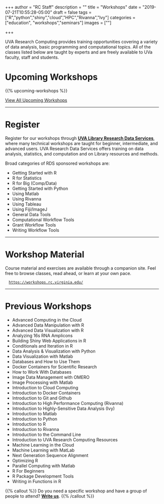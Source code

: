 +++
author = "RC Staff"
description = ""
title = "Workshops"
date = "2019-07-21T10:55:28-05:00"
draft = false
tags = ["R","python","shiny","cloud","HPC","Rivanna","Ivy"]
categories = ["education", "workshops","seminars"]
images = [""]

+++

<p class=lead>UVA Research Computing provides training opportunities covering a variety of data analysis, basic programming and computational topics. All of the classes listed below are taught by experts and are freely available to UVa faculty, staff and students.</p>


# Upcoming Workshops

{{% upcoming-workshops %}}

<!-- [<button class="btn btn-warning">View All Upcoming Workshops on CADRE Academy &#8599;<span class="glyphicon glyphicon-new-window"></span></button>]() -->
<a href="https://data.library.virginia.edu/training/" class="btn btn-warning" target="_new"> View All Upcoming Workshops </a>

- - - 

# Register
Register for our workshops through <a style="font-weight:bold;" href="https://data.library.virginia.edu/training/">UVA Library Research Data Services</a>, where many technical workshops are taught for beginner, intermediate, and advanced users.
UVA Research Data Services offers training on data analysis, statistics, and computation and on Library resources and methods. 

Broad categories of RDS sponsored workshops are:

- Getting Started with R
- R for Statistics
- R for Big (Comp/Data)
- Getting Started with Python
- Using Matlab
- Using Rivanna
- Using Tableau
- Using Fiji/ImageJ
- General Data Tools
- Computational Workflow Tools
- Grant Workflow Tools
- Writing Workflow Tools

- - -

# Workshop Material
Course material and exercises are available through a companion site. Feel free to browse classes, read ahead, or learn at your own pace.
  <div style="margin:12px;"><code><a href="https://workshops.rc.virginia.edu/lesson/" target="_new">https://workshops.rc.virginia.edu/</a></code></div>

- - -

# Previous Workshops

- Advanced Computing in the Cloud
- Advanced Data Manipulation with R
- Advanced Data Visualization with R
- Analyzing 16s RNA Amplicons
- Building Shiny Web Applications in R
- Conditionals and Iteration in R
- Data Analysis & Visualization with Python
- Data Visualization with Matlab
- Databases and How to Use Them
- Docker Containers for Scientific Research
- How to Work With Databases
- Image Data Management with OMERO
- Image Processing with Matlab
- Introduction to Cloud Computing
- Introduction to Docker Containers
- Introduction to Git and Github
- Introduction to High Performance Computing (Rivanna)
- Introduction to Highly-Sensitive Data Analysis (Ivy)
- Introduction to Matlab
- Introduction to Python
- Introduction to R
- Introduction to Rivanna
- Introduction to the Command Line
- Introduction to UVA Research Computing Resources
- Machine Learning in the Cloud
- Machine Learning with MatLab
- Next Generation Sequence Alignment
- Optimizing R
- Parallel Computing with Matlab
- R For Beginners
- R Package Development Tools
- Writing in Functions in R

{{% callout %}}
Do you need a specific workshop and have a group of people to attend? <a href="//uvarc.io/support" style="font-weight:bold;">Write us</a>.
{{% /callout %}}

